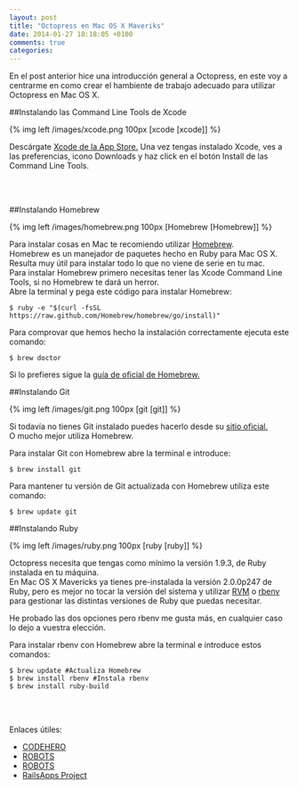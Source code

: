```yaml
---
layout: post
title: "Octopress en Mac OS X Maveriks"
date: 2014-01-27 18:18:05 +0100
comments: true
categories: 
---
```


En el post anterior hice una introducción general a Octopress, en este voy a centrarme en como crear el hambiente de trabajo adecuado para utilizar Octopress en Mac OS X.

<!-- more -->

##Instalando las Command Line Tools de Xcode

{% img left /images/xcode.png 100px [xcode [xcode]] %}

Descárgate [Xcode de la App Store.](https://itunes.apple.com/us/app/xcode/id497799835)
Una vez tengas instalado Xcode, ves a las preferencias, icono Downloads y haz click en el botón Install de las Command Line Tools.

<br>
<br>

##Instalando Homebrew

{% img left /images/homebrew.png 100px [Homebrew [Homebrew]] %}

Para instalar cosas en Mac te recomiendo utilizar [Homebrew](http://brew.sh/index_es.html).<br>
Homebrew es un manejador de paquetes hecho en Ruby para Mac OS X.<br>
Resulta muy útil para instalar todo lo que no viene de serie en tu mac.<br>
Para instalar Homebrew primero necesitas tener las Xcode Command Line Tools, si no Homebrew te dará un herror.<br>
Abre la terminal y pega este código para instalar Homebrew:
```
$ ruby -e "$(curl -fsSL https://raw.github.com/Homebrew/homebrew/go/install)"
```
Para comprovar que hemos hecho la instalación correctamente ejecuta este comando:
```
$ brew doctor
```
Si lo prefieres sigue la [guía de oficial de Homebrew.](https://github.com/Homebrew/homebrew/wiki/Installation)
 
##Instalando Git

{% img left /images/git.png 100px [git [git]] %}

Si todavía no tienes Git instalado puedes hacerlo desde su [sitio oficial.](http://git-scm.com/downloads)<br>
O mucho mejor utiliza Homebrew.

Para instalar Git con Homebrew abre la terminal e introduce:
```
$ brew install git
```
Para mantener tu versión de Git actualizada con Homebrew utiliza este comando:
```
$ brew update git
```
##Instalando Ruby

{% img left /images/ruby.png 100px [ruby [ruby]] %}

Octopress necesita que tengas como mínimo la versión 1.9.3, de Ruby instalada en tu máquina.<br>
En Mac OS X Mavericks ya tienes pre-instalada la versión 2.0.0p247 de Ruby, pero es mejor no tocar la versión del sistema y utilizar [RVM](http://rvm.io/) o [rbenv](https://github.com/sstephenson/rbenv) para gestionar las distintas versiones de Ruby que puedas necesitar.

He probado las dos opciones pero rbenv me gusta más, en cualquier caso lo dejo a vuestra elección.

Para instalar rbenv con Homebrew abre la terminal e introduce estos comandos:
```
$ brew update #Actualiza Homebrew
$ brew install rbenv #Instala rbenv
$ brew install ruby-build
```

<br>
<br>

Enlaces útiles:<br>

+ [CODEHERO](http://codehero.co/como-lo-hago-instalar-homebrew/?utm_content=bufferc2b45&utm_source=buffer&utm_medium=twitter&utm_campaign=Buffer)
+ [ROBOTS](http://robots.thoughtbot.com/psa-do-not-use-system-ruby)
+ [ROBOTS](http://robots.thoughtbot.com/using-rbenv-to-manage-rubies-and-gems)
+ [RailsApps Project](http://railsapps.github.io/installrubyonrails-mac.html)